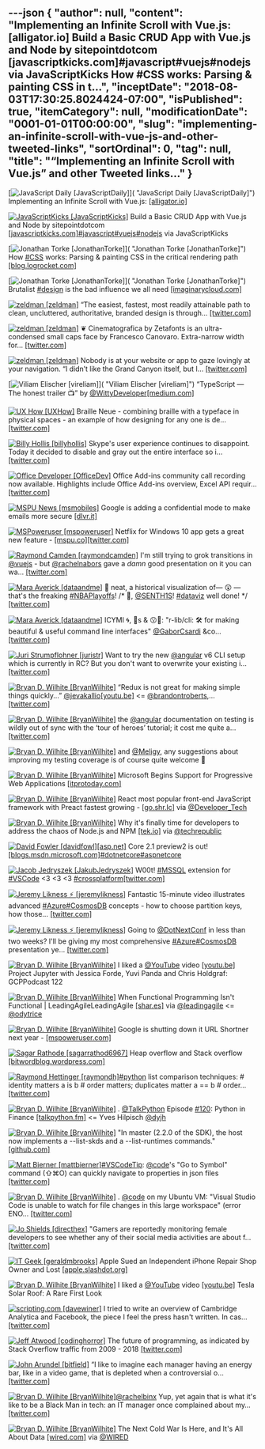 ---json
{
  "author": null,
  "content": "Implementing an Infinite Scroll with Vue.js:       [alligator.io] Build a Basic CRUD App with Vue.js and Node by sitepointdotcom       [javascriptkicks.com]#javascript#vuejs#nodejs via JavaScriptKicks How       #CSS works: Parsing &amp; painting CSS in t...",
  "inceptDate": "2018-08-03T17:30:25.8024424-07:00",
  "isPublished": true,
  "itemCategory": null,
  "modificationDate": "0001-01-01T00:00:00",
  "slug": "implementing-an-infinite-scroll-with-vue-js-and-other-tweeted-links",
  "sortOrdinal": 0,
  "tag": null,
  "title": "“Implementing an Infinite Scroll with Vue.js” and other Tweeted links…"
}
---

[<img alt="JavaScript Daily [JavaScriptDaily]" src="https://songhay.blob.core.windows.net/shared-social-twitter/JavaScriptDaily.jpg">]( "JavaScript Daily [JavaScriptDaily]") Implementing an Infinite Scroll with Vue.js: [[alligator.io]](https://alligator.io/vuejs/implementing-infinite-scroll/)

[<img alt="JavaScriptKicks [JavaScriptKicks]" src="https://songhay.blob.core.windows.net/shared-social-twitter/JavaScriptKicks.jpg">](http://t.co/leSeGQTKcF "JavaScriptKicks [JavaScriptKicks]") Build a Basic CRUD App with Vue.js and Node by sitepointdotcom [[javascriptkicks.com]](https://javascriptkicks.com/r/12732?url=https://www.sitepoint.com/build-a-basic-crud-app-with-vue-js-and-node/)[#javascript](http://twitter.com/search?q=%23javascript)[#vuejs](http://twitter.com/search?q=%23vuejs)[#nodejs](http://twitter.com/search?q=%23nodejs) via JavaScriptKicks

[<img alt="Jonathan Torke [JonathanTorke]" src="https://songhay.blob.core.windows.net/shared-social-twitter/JonathanTorke.jpg">]( "Jonathan Torke [JonathanTorke]") How [#CSS](http://twitter.com/search?q=%23CSS) works: Parsing &amp; painting CSS in the critical rendering path [[blog.logrocket.com]](https://blog.logrocket.com/how-css-works-parsing-painting-css-in-the-critical-rendering-path-b3ee290762d3)

[<img alt="Jonathan Torke [JonathanTorke]" src="https://songhay.blob.core.windows.net/shared-social-twitter/JonathanTorke.jpg">]( "Jonathan Torke [JonathanTorke]") Brutalist [#design](http://twitter.com/search?q=%23design) is the bad influence we all need [[imaginarycloud.com]](https://www.imaginarycloud.com/blog/why-we-need-web-brutalism/)

[<img alt="zeldman [zeldman]" src="https://songhay.blob.core.windows.net/shared-social-twitter/zeldman.jpg">](https://t.co/wHwI77voyQ "zeldman [zeldman]") “The easiest, fastest, most readily attainable path to clean, uncluttered, authoritative, branded design is through… [[twitter.com]](https://twitter.com/i/web/status/984787198833721349)

[<img alt="zeldman [zeldman]" src="https://songhay.blob.core.windows.net/shared-social-twitter/zeldman.jpg">](https://t.co/wHwI77voyQ "zeldman [zeldman]") ❦ Cinematografica by Zetafonts is an ultra-condensed small caps face by Francesco Canovaro. Extra-narrow width for… [[twitter.com]](https://twitter.com/i/web/status/984811292459524097)

[<img alt="zeldman [zeldman]" src="https://songhay.blob.core.windows.net/shared-social-twitter/zeldman.jpg">](https://t.co/wHwI77voyQ "zeldman [zeldman]") Nobody is at your website or app to gaze lovingly at your navigation. “I didn’t like the Grand Canyon itself, but I… [[twitter.com]](https://twitter.com/i/web/status/984788804568584192)

[<img alt="Viliam Elischer [vireliam]" src="https://songhay.blob.core.windows.net/shared-social-twitter/vireliam.jpeg">]( "Viliam Elischer [vireliam]") “TypeScript — The honest trailer 📺” by [@WittyDeveloper](http://twitter.com/WittyDeveloper)[[medium.com]](https://medium.com/@wittydeveloper/typescript-the-honest-trailer-ae19e7bc0f7e)

[<img alt="UX How [UXHow]" src="https://songhay.blob.core.windows.net/shared-social-twitter/UXHow.png">](http://t.co/I77aw3puO9 "UX How [UXHow]") Braille Neue - combining braille with a typeface in physical spaces - an example of how designing for any one is de… [[twitter.com]](https://twitter.com/i/web/status/985158274508034050)

[<img alt="Billy Hollis [billyhollis]" src="https://songhay.blob.core.windows.net/shared-social-twitter/billyhollis.jpg">](https://t.co/LvJEYRzwk5 "Billy Hollis [billyhollis]") Skype's user experience continues to disappoint. Today it decided to disable and gray out the entire interface so i… [[twitter.com]](https://twitter.com/i/web/status/984790382398590976)

[<img alt="Office Developer [OfficeDev]" src="https://songhay.blob.core.windows.net/shared-social-twitter/OfficeDev.png">](http://t.co/oeU0p6Ws0a "Office Developer [OfficeDev]") Office Add-ins community call recording now available. Highlights include Office Add-ins overview, Excel API requir… [[twitter.com]](https://twitter.com/i/web/status/984808429649707008)

[<img alt="MSPU News [msmobiles]" src="https://songhay.blob.core.windows.net/shared-social-twitter/msmobiles.jpg">](https://t.co/vzkkqg4IwR "MSPU News [msmobiles]") Google is adding a confidential mode to make emails more secure [[dlvr.it]](http://dlvr.it/QPS99Y)

[<img alt="MSPoweruser [mspoweruser]" src="https://songhay.blob.core.windows.net/shared-social-twitter/mspoweruser.jpg">](https://t.co/vzkkqg4IwR "MSPoweruser [mspoweruser]") Netflix for Windows 10 app gets a great new feature - [[mspu.co]](https://mspu.co/2ITVjm2)[[twitter.com]](https://twitter.com/mspoweruser/status/984899582453796864/photo/1)

[<img alt="Raymond Camden [raymondcamden]" src="https://songhay.blob.core.windows.net/shared-social-twitter/raymondcamden.jpg">](https://t.co/VH4RpkQlKu "Raymond Camden [raymondcamden]") I'm still trying to grok transitions in [@vuejs](http://twitter.com/vuejs) - but [@rachelnabors](http://twitter.com/rachelnabors) gave a *damn* good presentation on it you can wa… [[twitter.com]](https://twitter.com/i/web/status/984797608689459201)

[<img alt="Mara Averick [dataandme]" src="https://songhay.blob.core.windows.net/shared-social-twitter/dataandme.jpg">](https://t.co/ZANWJjC3FT "Mara Averick [dataandme]") 💭 neat, a historical visualization of— 😲 —that's the freaking [#NBAPlayoffs](http://twitter.com/search?q=%23NBAPlayoffs)! /* 🙌, [@SENTH1S](http://twitter.com/SENTH1S)! [#dataviz](http://twitter.com/search?q=%23dataviz) well done! */ [[twitter.com]](https://twitter.com/SENTH1S/status/984805526180712450)

[<img alt="Mara Averick [dataandme]" src="https://songhay.blob.core.windows.net/shared-social-twitter/dataandme.jpg">](https://t.co/ZANWJjC3FT "Mara Averick [dataandme]") ICYMI 🌀, 🔔s &amp; 😗💨: "r-lib/cli: 🛠 for making beautiful &amp; useful command line interfaces" [@GaborCsardi](http://twitter.com/GaborCsardi) &amp;co… [[twitter.com]](https://twitter.com/i/web/status/985201534819557377)

[<img alt="Juri Strumpflohner [juristr]" src="https://songhay.blob.core.windows.net/shared-social-twitter/juristr.jpg">](https://t.co/CjthDsr28G "Juri Strumpflohner [juristr]") Want to try the new [@angular](http://twitter.com/angular) v6 CLI setup which is currently in RC? But you don't want to overwrite your existing i… [[twitter.com]](https://twitter.com/i/web/status/984525681953509377)

[<img alt="Bryan D. Wilhite [BryanWilhite]" src="https://songhay.blob.core.windows.net/shared-social-twitter/BryanWilhite.jpeg">](http://t.co/UNdqV0Z1zz "Bryan D. Wilhite [BryanWilhite]") “Redux is not great for making simple things quickly…” [@jevakallio](http://twitter.com/jevakallio)[[youtu.be]](https://youtu.be/JP9CQLBLpFs?t=865) &lt;= [@brandontroberts](http://twitter.com/brandontroberts),… [[twitter.com]](https://twitter.com/i/web/status/984558261645885440)

[<img alt="Bryan D. Wilhite [BryanWilhite]" src="https://songhay.blob.core.windows.net/shared-social-twitter/BryanWilhite.jpeg">](http://t.co/UNdqV0Z1zz "Bryan D. Wilhite [BryanWilhite]") the [@angular](http://twitter.com/angular) documentation on testing is wildly out of sync with the ‘tour of heroes’ tutorial; it cost me quite a… [[twitter.com]](https://twitter.com/i/web/status/984872880621027328)

[<img alt="Bryan D. Wilhite [BryanWilhite]" src="https://songhay.blob.core.windows.net/shared-social-twitter/BryanWilhite.jpeg">](http://t.co/UNdqV0Z1zz "Bryan D. Wilhite [BryanWilhite]") and [@Meligy](http://twitter.com/Meligy), any suggestions about improving my testing coverage is of course quite welcome 🤠

[<img alt="Bryan D. Wilhite [BryanWilhite]" src="https://songhay.blob.core.windows.net/shared-social-twitter/BryanWilhite.jpeg">](http://t.co/UNdqV0Z1zz "Bryan D. Wilhite [BryanWilhite]") Microsoft Begins Support for Progressive Web Applications [[itprotoday.com]](http://www.itprotoday.com/web-development/microsoft-begins-support-progressive-web-applications)

[<img alt="Bryan D. Wilhite [BryanWilhite]" src="https://songhay.blob.core.windows.net/shared-social-twitter/BryanWilhite.jpeg">](http://t.co/UNdqV0Z1zz "Bryan D. Wilhite [BryanWilhite]") React most popular front-end JavaScript framework with Preact fastest growing - [[go.shr.lc]](https://go.shr.lc/2r7mciz) via [@Developer_Tech](http://twitter.com/Developer_Tech)

[<img alt="Bryan D. Wilhite [BryanWilhite]" src="https://songhay.blob.core.windows.net/shared-social-twitter/BryanWilhite.jpeg">](http://t.co/UNdqV0Z1zz "Bryan D. Wilhite [BryanWilhite]") Why it's finally time for developers to address the chaos of Node.js and NPM [[tek.io]](https://tek.io/2pPwFMw) via [@techrepublic](http://twitter.com/techrepublic)

[<img alt="David Fowler [davidfowl]" src="https://songhay.blob.core.windows.net/shared-social-twitter/davidfowl.jpeg">](https://t.co/XKK4NcxDZ3 "David Fowler [davidfowl]")[[asp.net]](http://ASP.NET) Core 2.1 preview2 is out! [[blogs.msdn.microsoft.com]](https://blogs.msdn.microsoft.com/webdev/2018/04/12/asp-net-core-2-1-0-preview2-now-available/)[#dotnetcore](http://twitter.com/search?q=%23dotnetcore)[#aspnetcore](http://twitter.com/search?q=%23aspnetcore)

[<img alt="Jacob Jedryszek [JakubJedryszek]" src="https://songhay.blob.core.windows.net/shared-social-twitter/JakubJedryszek.jpg">](https://t.co/OdJs1nqtwW "Jacob Jedryszek [JakubJedryszek]") W00t! [#MSSQL](http://twitter.com/search?q=%23MSSQL) extension for [#VSCode](http://twitter.com/search?q=%23VSCode) &lt;3 &lt;3 &lt;3 [#crossplatform](http://twitter.com/search?q=%23crossplatform)[[twitter.com]](https://twitter.com/JakubJedryszek/status/985035009735114752/photo/1)

[<img alt="Jeremy Likness ⚡️ [jeremylikness]" src="https://songhay.blob.core.windows.net/shared-social-twitter/jeremylikness.jpg">](https://t.co/IbLCTBQJ41 "Jeremy Likness ⚡️ [jeremylikness]") Fantastic 15-minute video illustrates advanced [#Azure](http://twitter.com/search?q=%23Azure)[#CosmosDB](http://twitter.com/search?q=%23CosmosDB) concepts - how to choose partition keys, how those… [[twitter.com]](https://twitter.com/i/web/status/984802397016023040)

[<img alt="Jeremy Likness ⚡️ [jeremylikness]" src="https://songhay.blob.core.windows.net/shared-social-twitter/jeremylikness.jpg">](https://t.co/IbLCTBQJ41 "Jeremy Likness ⚡️ [jeremylikness]") Going to [@DotNextConf](http://twitter.com/DotNextConf) in less than two weeks? I'll be giving my most comprehensive [#Azure](http://twitter.com/search?q=%23Azure)[#CosmosDB](http://twitter.com/search?q=%23CosmosDB) presentation ye… [[twitter.com]](https://twitter.com/i/web/status/984802999276130304)

[<img alt="Bryan D. Wilhite [BryanWilhite]" src="https://songhay.blob.core.windows.net/shared-social-twitter/BryanWilhite.jpeg">](http://t.co/UNdqV0Z1zz "Bryan D. Wilhite [BryanWilhite]") I liked a [@YouTube](http://twitter.com/YouTube) video [[youtu.be]](http://youtu.be/tw7yV4puDEk?a) Project Jupyter with Jessica Forde, Yuvi Panda and Chris Holdgraf: GCPPodcast 122

[<img alt="Bryan D. Wilhite [BryanWilhite]" src="https://songhay.blob.core.windows.net/shared-social-twitter/BryanWilhite.jpeg">](http://t.co/UNdqV0Z1zz "Bryan D. Wilhite [BryanWilhite]") When Functional Programming Isn't Functional | LeadingAgileLeadingAgile [[shar.es]](https://shar.es/1LIFhz) via [@leadingagile](http://twitter.com/leadingagile) &lt;= [@odytrice](http://twitter.com/odytrice)

[<img alt="Bryan D. Wilhite [BryanWilhite]" src="https://songhay.blob.core.windows.net/shared-social-twitter/BryanWilhite.jpeg">](http://t.co/UNdqV0Z1zz "Bryan D. Wilhite [BryanWilhite]") Google is shutting down it URL Shortner next year - [[mspoweruser.com]](https://mspoweruser.com/google-is-shutting-down-it-url-shortner-next-year/)

[<img alt="Sagar Rathode [sagarrathod6967]" src="https://songhay.blob.core.windows.net/shared-social-twitter/sagarrathod6967.jpg">](https://t.co/VKQkAn6hwE "Sagar Rathode [sagarrathod6967]") Heap overflow and Stack overflow [[bitwordblog.wordpress.com]](https://bitwordblog.wordpress.com/2018/04/16/heap-overflow-and-stack-overflow/)

[<img alt="Raymond Hettinger [raymondh]" src="https://songhay.blob.core.windows.net/shared-social-twitter/raymondh.jpg">](https://t.co/r5ifYKcnD3 "Raymond Hettinger [raymondh]")[#python](http://twitter.com/search?q=%23python) list comparison techniques: # identity matters a is b # order matters; duplicates matter a == b # order… [[twitter.com]](https://twitter.com/i/web/status/985216546103422976)

[<img alt="Bryan D. Wilhite [BryanWilhite]" src="https://songhay.blob.core.windows.net/shared-social-twitter/BryanWilhite.jpeg">](http://t.co/UNdqV0Z1zz "Bryan D. Wilhite [BryanWilhite]") . [@TalkPython](http://twitter.com/TalkPython) Episode [#120](http://twitter.com/search?q=%23120): Python in Finance [[talkpython.fm]](https://talkpython.fm/episodes/show/120/python-in-finance) &lt;= Yves Hilpisch [@dyjh](http://twitter.com/dyjh)

[<img alt="Bryan D. Wilhite [BryanWilhite]" src="https://songhay.blob.core.windows.net/shared-social-twitter/BryanWilhite.jpeg">](http://t.co/UNdqV0Z1zz "Bryan D. Wilhite [BryanWilhite]") "In master (2.2.0 of the SDK), the host now implements a --list-skds and a --list-runtimes commands." [[github.com]](https://github.com/dotnet/cli/issues/8148)

[<img alt="Matt Bierner [mattbierner]" src="https://songhay.blob.core.windows.net/shared-social-twitter/mattbierner.jpg">](https://t.co/NnCC3iFhHa "Matt Bierner [mattbierner]")[#VSCodeTip](http://twitter.com/search?q=%23VSCodeTip): [@code](http://twitter.com/code)'s "Go to Symbol" command (⇧⌘O) can quickly navigate to properties in json files [[twitter.com]](https://twitter.com/mattbierner/status/984904152563118080/photo/1)

[<img alt="Bryan D. Wilhite [BryanWilhite]" src="https://songhay.blob.core.windows.net/shared-social-twitter/BryanWilhite.jpeg">](http://t.co/UNdqV0Z1zz "Bryan D. Wilhite [BryanWilhite]") . [@code](http://twitter.com/code) on my Ubuntu VM: "Visual Studio Code is unable to watch for file changes in this large workspace" (error ENO… [[twitter.com]](https://twitter.com/i/web/status/985365148628959233)

[<img alt="Jo Shields [directhex]" src="https://songhay.blob.core.windows.net/shared-social-twitter/directhex.png">](http://t.co/YWOYzLI7HR "Jo Shields [directhex]") "Gamers are reportedly monitoring female developers to see whether any of their social media activities are about f… [[twitter.com]](https://twitter.com/i/web/status/984831866602708992)

[<img alt="IT Geek [geraldmbrooks]" src="https://songhay.blob.core.windows.net/shared-social-twitter/geraldmbrooks.jpg">](https://t.co/OCEkswFFIu "IT Geek [geraldmbrooks]") Apple Sued an Independent iPhone Repair Shop Owner and Lost [[apple.slashdot.org]](https://apple.slashdot.org/story/18/04/13/1621256/apple-sued-an-independent-iphone-repair-shop-owner-and-lost?utm_source=rss1.0mainlinkanon&utm_medium=feed)

[<img alt="Bryan D. Wilhite [BryanWilhite]" src="https://songhay.blob.core.windows.net/shared-social-twitter/BryanWilhite.jpeg">](http://t.co/UNdqV0Z1zz "Bryan D. Wilhite [BryanWilhite]") I liked a [@YouTube](http://twitter.com/YouTube) video [[youtu.be]](http://youtu.be/auxp8-gPFtA?a) Tesla Solar Roof: A Rare First Look

[<img alt="scripting.com [davewiner]" src="https://songhay.blob.core.windows.net/shared-social-twitter/davewiner.jpg">](https://t.co/ztgzDGiyOj "scripting.com [davewiner]") I tried to write an overview of Cambridge Analytica and Facebook, the piece I feel the press hasn't written. In cas… [[twitter.com]](https://twitter.com/i/web/status/985165149366501376)

[<img alt="Jeff Atwood [codinghorror]" src="https://songhay.blob.core.windows.net/shared-social-twitter/codinghorror.png">](http://t.co/rM9N1bQpLr "Jeff Atwood [codinghorror]") The future of programming, as indicated by Stack Overflow traffic from 2009 - 2018 [[twitter.com]](https://twitter.com/codinghorror/status/985790664464936960/photo/1)

[<img alt="John Arundel [bitfield]" src="https://songhay.blob.core.windows.net/shared-social-twitter/bitfield.jpeg">](https://t.co/OfjPk1VNvq "John Arundel [bitfield]") “I like to imagine each manager having an energy bar, like in a video game, that is depleted when a controversial o… [[twitter.com]](https://twitter.com/i/web/status/984811958963752960)

[<img alt="Bryan D. Wilhite [BryanWilhite]" src="https://songhay.blob.core.windows.net/shared-social-twitter/BryanWilhite.jpeg">](http://t.co/UNdqV0Z1zz "Bryan D. Wilhite [BryanWilhite]")[@rachelbinx](http://twitter.com/rachelbinx) Yup, yet again that is what it's like to be a Black Man in tech: an IT manager once complained about my… [[twitter.com]](https://twitter.com/i/web/status/984825672911568896)

[<img alt="Bryan D. Wilhite [BryanWilhite]" src="https://songhay.blob.core.windows.net/shared-social-twitter/BryanWilhite.jpeg">](http://t.co/UNdqV0Z1zz "Bryan D. Wilhite [BryanWilhite]") The Next Cold War Is Here, and It's All About Data [[wired.com]](https://www.wired.com/story/opinion-new-data-cold-war/?mbid=social_twitter_onsiteshare) via [@WIRED](http://twitter.com/WIRED)
